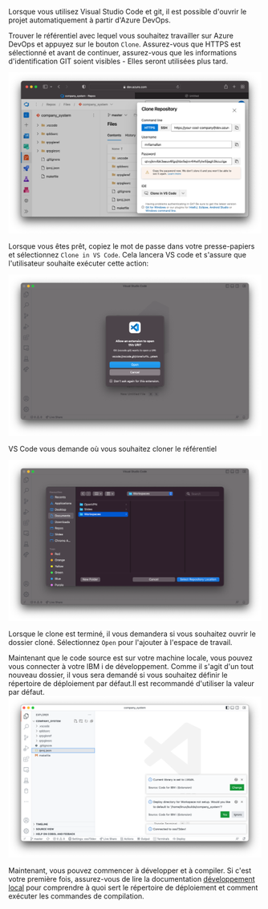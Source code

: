 Lorsque vous utilisez Visual Studio Code et git, il est possible d'ouvrir le projet automatiquement à partir d'Azure DevOps.

Trouver le référentiel avec lequel vous souhaitez travailler sur Azure DevOps et appuyez sur le bouton `Clone`. Assurez-vous que HTTPS est sélectionné et avant de continuer, assurez-vous que les informations d'identification GIT soient visibles - Elles seront utilisées plus tard.

![](../../../assets/azure-1.png)

Lorsque vous êtes prêt, copiez le mot de passe dans votre presse-papiers et sélectionnez `Clone in VS Code`. Cela lancera VS code et s'assure que l'utilisateur souhaite exécuter cette action:

![](../../../assets/azure-2.png)

VS Code vous demande où vous souhaitez cloner le référentiel 

![](../../../assets/azure-3.png)

Lorsque le clone est terminé, il vous demandera si vous souhaitez ouvrir le dossier cloné. Sélectionnez `Open` pour l'ajouter à l'espace de travail.

Maintenant que le code source est sur votre machine locale, vous pouvez vous connecter à votre IBM i de développement. Comme il s'agit d'un tout nouveau dossier, il vous sera demandé si vous souhaitez définir le répertoire de déploiement par défaut.Il est recommandé d'utiliser la valeur par défaut.
![](../../../assets/azure-4.png)

Maintenant, vous pouvez commencer à développer et à compiler. Si c'est votre première fois, assurez-vous de lire la documentation [développement local](/fr-FR/pages/developing/local/getting-started.md) pour comprendre à quoi sert le répertoire de déploiement et comment exécuter les commandes de compilation.